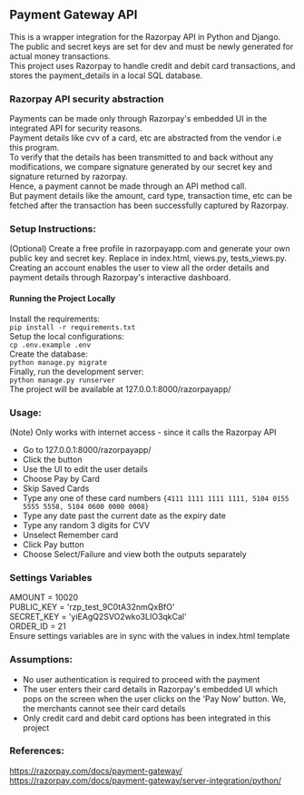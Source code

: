 ## Payment Gateway API

This is a wrapper integration for the Razorpay API in Python and Django.  
The public and secret keys are set for dev and must be newly generated for actual money transactions.  
This project uses Razorpay to handle credit and debit card transactions, and stores the payment_details in a local SQL database.

### Razorpay API security abstraction

Payments can be made only through Razorpay's embedded UI in the integrated API for security reasons.  
Payment details like cvv of a card, etc are abstracted from the vendor i.e this program.  
To verify that the details has been transmitted to and back without any modifications, we compare signature generated by our secret key and signature returned by razorpay.  
Hence, a payment cannot be made through an API method call.  
But payment details like the amount, card type, transaction time, etc can be fetched after the transaction has been successfully captured by Razorpay.

### Setup Instructions:

(Optional) Create a free profile in razorpayapp.com and generate your own public key and secret key. Replace in index.html, views.py, tests_views.py.  
Creating an account enables the user to view all the order details and payment details through Razorpay's interactive dashboard.

#### Running the Project Locally

Install the requirements:  
`pip install -r requirements.txt`  
Setup the local configurations:  
`cp .env.example .env`  
Create the database:  
`python manage.py migrate`  
Finally, run the development server:  
`python manage.py runserver`  
The project will be available at 127.0.0.1:8000/razorpayapp/

### Usage:

(Note) Only works with internet access - since it calls the Razorpay API  
* Go to 127.0.0.1:8000/razorpayapp/  
* Click the button  
* Use the UI to edit the user details  
* Choose Pay by Card  
* Skip Saved Cards  
* Type any one of these card numbers `{4111 1111 1111 1111, 5104 0155 5555 5558, 5104 0600 0000 0008}`  
* Type any date past the current date as the expiry date  
* Type any random 3 digits for CVV  
* Unselect Remember card  
* Click Pay button  
* Choose Select/Failure and view both the outputs separately

### Settings Variables
AMOUNT = 10020  
PUBLIC_KEY = 'rzp_test_9C0tA32nmQxBfO'  
SECRET_KEY = 'yiEAgQ2SVO2wko3LIO3qkCal'  
ORDER_ID = 21  
Ensure settings variables are in sync with the values in index.html template

### Assumptions:
* No user authentication is required to proceed with the payment  
* The user enters their card details in Razorpay's embedded UI which pops on the screen when the user clicks on the 'Pay Now' button. We, the merchants cannot see their card details  
* Only credit card and debit card options has been integrated in this project

### References:
https://razorpay.com/docs/payment-gateway/  
https://razorpay.com/docs/payment-gateway/server-integration/python/

